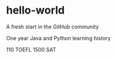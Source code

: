 # hello-world
A fresh start in the GitHub community

One year Java and Python learning history

110 TOEFL 1500 SAT
